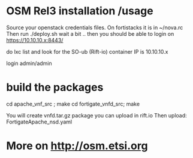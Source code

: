 # OSM Rel3 installation /usage 

Source your openstack credentials files.
On fortistacks it is in ~/nova.rc
Then run ./deploy.sh
wait a bit .. then you should be able to login on
https://10.10.10.x:8443/

do lxc list and look for the SO-ub (Rift-io) container IP
is 10.10.10.x 

login admin/admin

# build the packages
cd apache_vnf_src ; make
cd fortigate_vnfd_src; make

You will create vnfd.tar.gz package you can upload in rift.io
Then upload: FortigateApache_nsd.yaml

# More on http://osm.etsi.org

